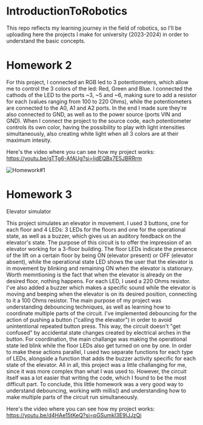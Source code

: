 # IntroductionToRobotics
This repo reflects my learning journey in the field of robotics, so I'll be uploading here the projects I make for university (2023-2024) in order to understand the basic concepts.

# Homework 2
For this project, I connected an RGB led to 3 potentiometers, which allow me to control the 3 colors of the led: Red, Green and Blue. 
I connected the cathods of the LED to the ports ~3, ~5 and ~6, making sure to add a resistor for each (values ranging from 100 to 220 Ohms), while the potentiometers are connected to the A0, A1 and A2 ports. In the end I made sure they're also connected to GND, as well as to the power source (ports VIN and GND).
When I connect the project to the source code, each potentiometer controls its own color, having the possibility to play with light intensities simultaneously, also creating white light when all 3 colors are at their maximum intesity.

Here's the video where you can see how my project works: https://youtu.be/gTTg6-AfAUg?si=IjdEQBx7E5JBRRrm


![Homework#1](https://github.com/emadrg/IntroductionToRobotics/assets/115634320/e217a64b-4cf8-46f6-9c12-9bf43fc8d5cd)


# Homework 3
Elevator simulator

  This project simulates an elevator in movement. I used 3 buttons, one for each floor and 4 LEDs: 3 LEDs for the floors and one for the operational state, as well as a buzzer, which gives us an auditory feedback on the elevator's state.
  The purpose of this circuit is to offer the impression of an elevator working for a 3-floor building. The floor LEDs indicate the presence of the lift on a certain floor by being ON (elevator present) or OFF (elevator absent), while the operational state LED shows the user that the elevator is in movement by blinking and remaining ON when the elevator is stationary. Worth memntioning is the fact that when the elevator is already on the desired floor, nothing happens. For each LED, I used a 220 Ohms resistor.
  I've also added a buzzer which makes a specific sound while the elevator is moving and beeping when the elevator is on its desired position, connecting to it a 100 Ohms resistor.
The main purpose of my project was understanding debouncing techniques, as well as learning how to coordinate multiple parts of the circuit.
  I've implemented debouncing for the action of pushing a button ("calling the elevator") in order to avoid unintentional repeated button press. This way, the circuit doesn't "get confused" by accidental state changes created by electrical arches in the button.
  For coordination, the main challange was making the operational state led blink while the floor LEDs also get turned on one by one. In order to make these actions parallel, I used two separate functions for each type of LEDs, alongside a function that adds the buzzer activity specific for each state of the elevator.
  All in all, this project was a little challanging for me, since it was more complex than what I was used to. However, the circuit itself was a lot easier that writing the code, which I found to be the most difficult part. 
  To conclude, this little homework was a very good way to understand debouncing, working with millis() and understanding how to make multiple parts of the circuit run simultaneously. 

Here's the video where you can see how my project works: https://youtu.be/d4HAe15tKeQ?si=pGSumkI3E9IJJzQi
